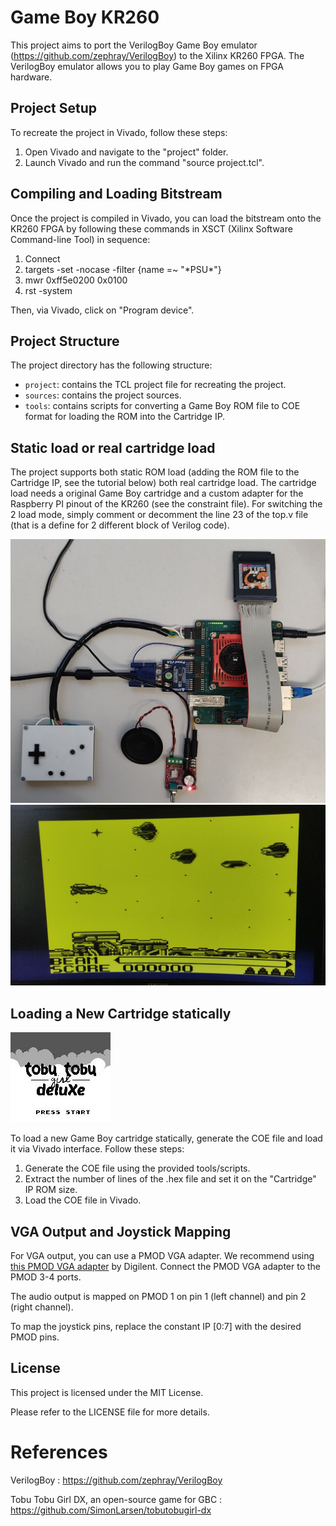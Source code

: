 # Game Boy KR260

This project aims to port the VerilogBoy Game Boy emulator (https://github.com/zephray/VerilogBoy) to the Xilinx KR260 FPGA. The VerilogBoy emulator allows you to play Game Boy games on FPGA hardware.

## Project Setup

To recreate the project in Vivado, follow these steps:

1. Open Vivado and navigate to the "project" folder.
2. Launch Vivado and run the command "source project.tcl".

## Compiling and Loading Bitstream

Once the project is compiled in Vivado, you can load the bitstream onto the KR260 FPGA by following these commands in XSCT (Xilinx Software Command-line Tool) in sequence:

1. Connect
2. targets -set -nocase -filter {name =~ "\*PSU\*"}
3. mwr 0xff5e0200 0x0100
4. rst -system

Then, via Vivado, click on "Program device".

## Project Structure

The project directory has the following structure:

- `project`: contains the TCL project file for recreating the project.
- `sources`: contains the project sources.
- `tools`: contains scripts for converting a Game Boy ROM file to COE format for loading the ROM into the Cartridge IP.

## Static load or real cartridge load
The project supports both static ROM load (adding the ROM file to the Cartridge IP, see the tutorial below) both real cartridge load. The cartridge load needs a original Game Boy cartridge and a custom adapter for the Raspberry PI pinout of the KR260 (see the constraint file).
For switching the 2 load mode, simply comment or decomment the line 23 of the top.v file (that is a define for 2 different block of Verilog code).

![Hardware configuration for real cartridge](assets/configuration.jpg)
![R-Type game loaded from real cartridge](assets/r-type.jpg)


## Loading a New Cartridge statically

![Tobu Tobu deluxe](assets/Tobu_Tobu_Girl_Deluxe.webp)


To load a new Game Boy cartridge statically, generate the COE file and load it via Vivado interface. Follow these steps:

1. Generate the COE file using the provided tools/scripts.
2. Extract the number of lines of the .hex file and set it on the "Cartridge" IP ROM size. 
3. Load the COE file in Vivado.

## VGA Output and Joystick Mapping

For VGA output, you can use a PMOD VGA adapter. We recommend using [this PMOD VGA adapter](https://digilent.com/shop/pmod-vga-video-graphics-array/) by Digilent. Connect the PMOD VGA adapter to the PMOD 3-4 ports.

The audio output is mapped on PMOD 1 on pin 1 (left channel) and pin 2 (right channel).

To map the joystick pins, replace the constant IP [0:7] with the desired PMOD pins.

## License

This project is licensed under the MIT License.

Please refer to the LICENSE file for more details.

# References

VerilogBoy : https://github.com/zephray/VerilogBoy

Tobu Tobu Girl DX, an open-source game for GBC : https://github.com/SimonLarsen/tobutobugirl-dx
